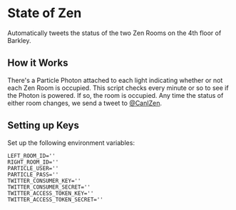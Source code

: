 # State of Zen

Automatically tweets the status of the two Zen Rooms on the 4th floor of Barkley.

## How it Works
There's a Particle Photon attached to each light indicating whether or not each Zen Room is occupied. This script checks every minute or so to see if the Photon is powered. If so, the room is occupied. Any time the status of either room changes, we send a tweet to [@CanIZen](https://twitter.com/CanIZen).

## Setting up Keys
Set up the following environment variables:
```
LEFT_ROOM_ID=''
RIGHT_ROOM_ID=''
PARTICLE_USER=''
PARTICLE_PASS=''
TWITTER_CONSUMER_KEY=''
TWITTER_CONSUMER_SECRET=''
TWITTER_ACCESS_TOKEN_KEY=''
TWITTER_ACCESS_TOKEN_SECRET=''
```
